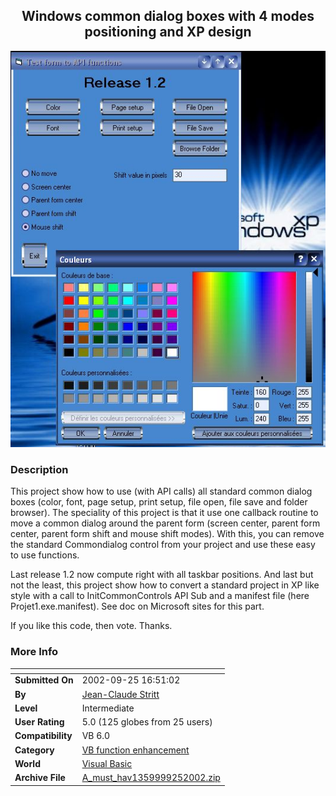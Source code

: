 ﻿<div align="center">

## Windows common dialog boxes with 4 modes positioning and XP design

<img src="PIC20029251114332978.jpg">
</div>

### Description

This project show how to use (with API calls) all standard common dialog boxes (color, font, page setup, print setup, file open, file save and folder browser). The speciality of this project is that it use one callback routine to move a common dialog around the parent form (screen center, parent form center, parent form shift and mouse shift modes). With this, you can remove the standard Commondialog control from your project and use these easy to use functions.

Last release 1.2 now compute right with all taskbar positions. And last but not the least, this project show how to convert a standard project in XP like style with a call to InitCommonControls API Sub and a manifest file (here Projet1.exe.manifest). See doc on Microsoft sites for this part.

If you like this code, then vote. Thanks.
 
### More Info
 


<span>             |<span>
---                |---
**Submitted On**   |2002-09-25 16:51:02
**By**             |[Jean\-Claude Stritt](https://github.com/Planet-Source-Code/PSCIndex/blob/master/ByAuthor/jean-claude-stritt.md)
**Level**          |Intermediate
**User Rating**    |5.0 (125 globes from 25 users)
**Compatibility**  |VB 6\.0
**Category**       |[VB function enhancement](https://github.com/Planet-Source-Code/PSCIndex/blob/master/ByCategory/vb-function-enhancement__1-25.md)
**World**          |[Visual Basic](https://github.com/Planet-Source-Code/PSCIndex/blob/master/ByWorld/visual-basic.md)
**Archive File**   |[A\_must\_hav1359999252002\.zip](https://github.com/Planet-Source-Code/jean-claude-stritt-windows-common-dialog-boxes-with-4-modes-positioning-and-xp-design__1-39098/archive/master.zip)








